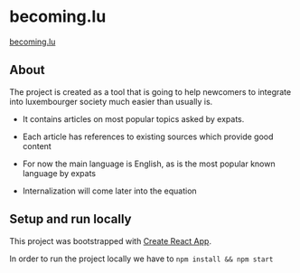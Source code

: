 # becoming.lu

[becoming.lu](http://becoming.lu)

## About

The project is created as a tool that is going to help newcomers to integrate
into luxembourger society much easier than usually is.

+ It contains articles on most popular topics asked by expats.

+ Each article has references to existing sources which provide good content

+ For now the main language is English, as is the most popular known language by expats

+ Internalization will come later into the equation

## Setup and run locally

This project was bootstrapped with [Create React App](https://github.com/facebookincubator/create-react-app).

In order to run the project locally we have to `npm install && npm start`
